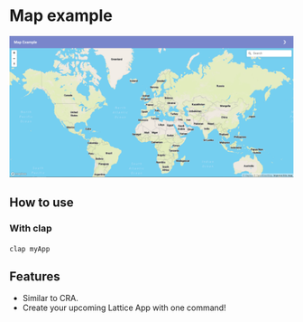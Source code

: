 # Map example

![screenshot](screen.png?raw=true "Map Demo")

## How to use

### With clap

`clap myApp`


## Features

- Similar to CRA.
- Create your upcoming Lattice App with one command!

